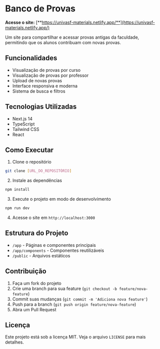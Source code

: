 # Banco de Provas

**Acesse o site:** [**https://univasf-materials.netlify.app/**](https://univasf-materials.netlify.app/)

Um site para compartilhar e acessar provas antigas da faculdade, permitindo que os alunos contribuam com novas provas.

## Funcionalidades

- Visualização de provas por curso
- Visualização de provas por professor
- Upload de novas provas
- Interface responsiva e moderna
- Sistema de busca e filtros

## Tecnologias Utilizadas

- Next.js 14
- TypeScript
- Tailwind CSS
- React

## Como Executar

1. Clone o repositório
```bash
git clone [URL_DO_REPOSITÓRIO]
```

2. Instale as dependências
```bash
npm install
```

3. Execute o projeto em modo de desenvolvimento
```bash
npm run dev
```

4. Acesse o site em `http://localhost:3000`

## Estrutura do Projeto

- `/app` - Páginas e componentes principais
- `/app/components` - Componentes reutilizáveis
- `/public` - Arquivos estáticos

## Contribuição

1. Faça um fork do projeto
2. Crie uma branch para sua feature (`git checkout -b feature/nova-feature`)
3. Commit suas mudanças (`git commit -m 'Adiciona nova feature'`)
4. Push para a branch (`git push origin feature/nova-feature`)
5. Abra um Pull Request

## Licença

Este projeto está sob a licença MIT. Veja o arquivo `LICENSE` para mais detalhes. 
